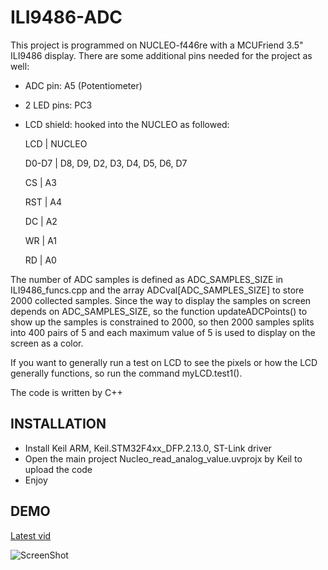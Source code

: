 # ILI9486-ADC

This project is programmed on NUCLEO-f446re with a MCUFriend 3.5" ILI9486 display. There are some additional pins needed for the project as well:

- ADC pin: A5 (Potentiometer)
- 2 LED pins: PC3
- LCD shield: hooked into the NUCLEO as followed:

    LCD       |     NUCLEO
    
    D0-D7     |     D8, D9, D2, D3, D4, D5, D6, D7 
    
    CS        |     A3
    
    RST       |     A4 
    
    DC        |     A2
    
    WR        |     A1 
    
    RD        |     A0

The number of ADC samples is defined as ADC_SAMPLES_SIZE in ILI9486_funcs.cpp and the array ADCval[ADC_SAMPLES_SIZE] to store 2000 collected samples. Since the way to display the samples on screen depends on ADC_SAMPLES_SIZE, so the function updateADCPoints() to show up the samples is constrained to 2000, so then 2000 samples splits into 400 pairs of 5 and each maximum value of 5 is used to display on the screen as a color.

If you want to generally run a test on LCD to see the pixels or how the LCD generally functions, so run the command myLCD.test1().

The code is written by C++

## INSTALLATION    
- Install Keil ARM, Keil.STM32F4xx_DFP.2.13.0, ST-Link driver
- Open the main project Nucleo_read_analog_value.uvprojx by Keil to upload the code
- Enjoy

## DEMO
[Latest vid](https://www.youtube.com/watch?v=H7QsbLGEz44)

![ScreenShot](https://raw.githubusercontent.com/khaman1/ILI9486-ADC/master/Demo/20180724_190016.jpg)
